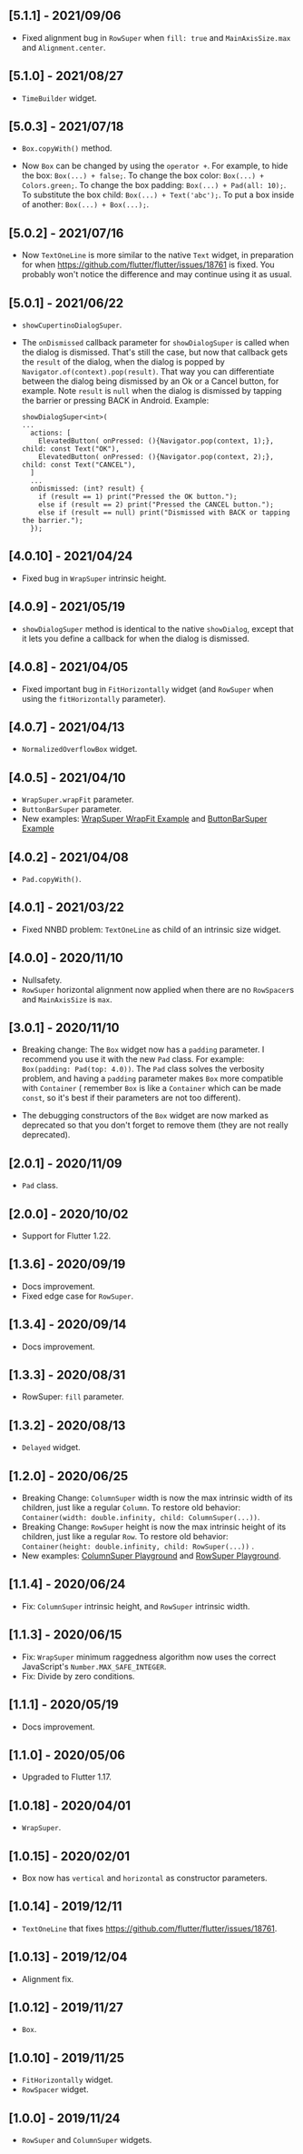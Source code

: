 ## [5.1.1] - 2021/09/06

* Fixed alignment bug in `RowSuper` when `fill: true` and `MainAxisSize.max` and `Alignment.center`.

## [5.1.0] - 2021/08/27

* `TimeBuilder` widget.

## [5.0.3] - 2021/07/18

* `Box.copyWith()` method.

* Now `Box` can be changed by using the `operator +`. For example, to hide the
  box: `Box(...) + false;`. To change the box color: `Box(...) + Colors.green;`. To change the box
  padding: `Box(...) + Pad(all: 10);`. To substitute the box child: `Box(...) + Text('abc');`. To
  put a box inside of another: `Box(...) + Box(...);`.

## [5.0.2] - 2021/07/16

* Now `TextOneLine` is more similar to the native `Text` widget, in preparation for when
  https://github.com/flutter/flutter/issues/18761 is fixed. You probably won't notice the difference
  and may continue using it as usual.

## [5.0.1] - 2021/06/22

* `showCupertinoDialogSuper`.

* The `onDismissed` callback parameter for `showDialogSuper` is called when the dialog is dismissed.
  That's still the case, but now that callback gets the `result` of the dialog, when the dialog is
  popped by `Navigator.of(context).pop(result)`. That way you can differentiate between the dialog
  being dismissed by an Ok or a Cancel button, for example. Note `result` is `null` when the dialog
  is dismissed by tapping the barrier or pressing BACK in Android. Example:

  ```                                                                             
  showDialogSuper<int>(
  ...
    actions: [
      ElevatedButton( onPressed: (){Navigator.pop(context, 1);}, child: const Text("OK"),
      ElevatedButton( onPressed: (){Navigator.pop(context, 2);}, child: const Text("CANCEL"),        
    ]
    ...
    onDismissed: (int? result) {
      if (result == 1) print("Pressed the OK button.");
      else if (result == 2) print("Pressed the CANCEL button.");
      else if (result == null) print("Dismissed with BACK or tapping the barrier.");  
    });  
  ```

## [4.0.10] - 2021/04/24

* Fixed bug in `WrapSuper` intrinsic height.

## [4.0.9] - 2021/05/19

* `showDialogSuper` method is identical to the native `showDialog`, except that it lets you define a
  callback for when the dialog is dismissed.

## [4.0.8] - 2021/04/05

* Fixed important bug in `FitHorizontally` widget (and `RowSuper` when using the `fitHorizontally`
  parameter).

## [4.0.7] - 2021/04/13

* `NormalizedOverflowBox` widget.

## [4.0.5] - 2021/04/10

* `WrapSuper.wrapFit` parameter.
* `ButtonBarSuper` parameter.
* New examples:
  <a href="https://github.com/marcglasberg/assorted_layout_widgets/blob/master/example/lib/main_wrap_super_fit.dart">
  WrapSuper WrapFit Example</a>
  and
  <a href="https://github.com/marcglasberg/assorted_layout_widgets/blob/master/example/lib/main_button_bar_super.dart">
  ButtonBarSuper Example</a>

## [4.0.2] - 2021/04/08

* `Pad.copyWith()`.

## [4.0.1] - 2021/03/22

* Fixed NNBD problem: `TextOneLine` as child of an intrinsic size widget.

## [4.0.0] - 2020/11/10

* Nullsafety.
* `RowSuper` horizontal alignment now applied when there are no `RowSpacer`s and `MainAxisSize`
  is `max`.

## [3.0.1] - 2020/11/10

* Breaking change: The `Box` widget now has a `padding` parameter. I recommend you use it with the
  new `Pad` class. For example: `Box(padding: Pad(top: 4.0))`. The `Pad` class solves the verbosity
  problem, and having a `padding` parameter makes `Box` more compatible with `Container` (
  remember `Box` is like a `Container` which can be made `const`, so it's best if their parameters
  are not too different).

* The debugging constructors of the `Box` widget are now marked as deprecated so that you don't
  forget to remove them (they are not really deprecated).

## [2.0.1] - 2020/11/09

* `Pad` class.

## [2.0.0] - 2020/10/02

* Support for Flutter 1.22.

## [1.3.6] - 2020/09/19

* Docs improvement.
* Fixed edge case for `RowSuper`.

## [1.3.4] - 2020/09/14

* Docs improvement.

## [1.3.3] - 2020/08/31

* RowSuper: `fill` parameter.

## [1.3.2] - 2020/08/13

* `Delayed` widget.

## [1.2.0] - 2020/06/25

* Breaking Change: `ColumnSuper` width is now the max intrinsic width of its children, just like a
  regular `Column`. To restore old
  behavior: `Container(width: double.infinity, child: ColumnSuper(...))`.
* Breaking Change: `RowSuper` height is now the max intrinsic height of its children, just like a
  regular `Row`. To restore old behavior: `Container(height: double.infinity, child: RowSuper(...))`
  .
* New examples:
  <a href="https://github.com/marcglasberg/assorted_layout_widgets/blob/master/example/lib/main_column_super_playground.dart">
  ColumnSuper Playground</a>
  and
  <a href="https://github.com/marcglasberg/assorted_layout_widgets/blob/master/example/lib/main_row_super_playground.dart">
  RowSuper Playground</a>.

## [1.1.4] - 2020/06/24

* Fix: `ColumnSuper` intrinsic height, and `RowSuper` intrinsic width.

## [1.1.3] - 2020/06/15

* Fix: `WrapSuper` minimum raggedness algorithm now uses the correct
  JavaScript's `Number.MAX_SAFE_INTEGER`.
* Fix: Divide by zero conditions.

## [1.1.1] - 2020/05/19

* Docs improvement.

## [1.1.0] - 2020/05/06

* Upgraded to Flutter 1.17.

## [1.0.18] - 2020/04/01

* `WrapSuper`.

## [1.0.15] - 2020/02/01

* Box now has `vertical` and `horizontal` as constructor parameters.

## [1.0.14] - 2019/12/11

* `TextOneLine` that fixes https://github.com/flutter/flutter/issues/18761.

## [1.0.13] - 2019/12/04

* Alignment fix.

## [1.0.12] - 2019/11/27

* `Box`.

## [1.0.10] - 2019/11/25

* `FitHorizontally` widget.
* `RowSpacer` widget.

## [1.0.0] - 2019/11/24

* `RowSuper` and `ColumnSuper` widgets.

